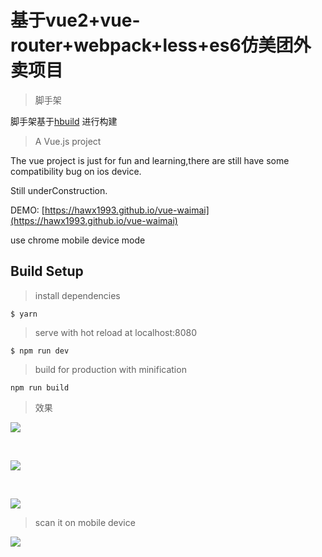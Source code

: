 # 基于vue2+vue-router+webpack+less+es6仿美团外卖项目

>脚手架

脚手架基于[hbuild](https://github.com/hawx1993/hbuild) 进行构建

> A Vue.js project

The vue project is just for fun and learning,there are still have some compatibility bug on ios device.

Still underConstruction.

DEMO: [https://hawx1993.github.io/vue-waimai](https://hawx1993.github.io/vue-waimai)

use chrome mobile device mode

## Build Setup


>install dependencies

```
$ yarn
```
>serve with hot reload at localhost:8080

```
$ npm run dev
```

>build for production with minification

```
npm run build
```

>效果

![](./src/assets/WechatIMG58.jpeg)

<br />

![](./src/assets/WechatIMG59.jpeg)

<br />

![](./src/assets/WechatIMG60.jpeg)

>scan it on mobile device

![](./src/assets/qrcode.jpeg)

